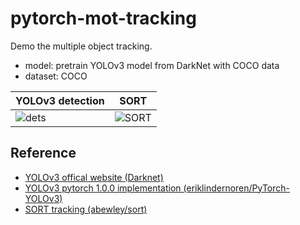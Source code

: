 # pytorch-mot-tracking

Demo the multiple object tracking.

- model: pretrain YOLOv3 model from DarkNet with COCO data
- dataset: COCO

| YOLOv3 detection | SORT |
| --- | --- |
| ![dets](demo/pedestrian-1-dets.gif) | ![SORT](demo/pedestrian-1-ans.gif)

## Reference

- [YOLOv3 offical website (Darknet)](https://pjreddie.com/darknet/yolo/)
- [YOLOv3 pytorch 1.0.0 implementation (eriklindernoren/PyTorch-YOLOv3)](https://github.com/eriklindernoren/PyTorch-YOLOv3)
- [SORT tracking (abewley/sort)](https://github.com/abewley/sort)